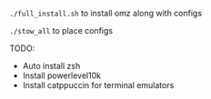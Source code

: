 `./full_install.sh` to install omz along with configs

`./stow_all` to place configs

TODO:
- Auto install zsh
- Install powerlevel10k
- Install catppuccin for terminal emulators